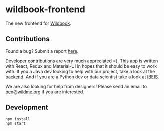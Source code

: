 # wildbook-frontend

The new frontend for [Wildbook](https://github.com/WildbookOrg/Wildbook).

## Contributions 

Found a bug? Submit a report [here](https://github.com/WildbookOrg/wildbook-frontend/issues/new).

Developer contributions are very much appreciated =). This app is written with React, Redux and Material-UI in hopes that it should be easy to work with. If you a Java dev looking to help with our project, take a look at the [backend](https://github.com/WildbookOrg/Wildbook). And if you are a Python dev or data scientist take a look at [IBEIS](https://github.com/WildbookOrg/ibeis). 

We are also looking for help from designers! Please send an email to ben@wildme.org if you are interested.

## Development 
```js
npm install 
npm start 
```

